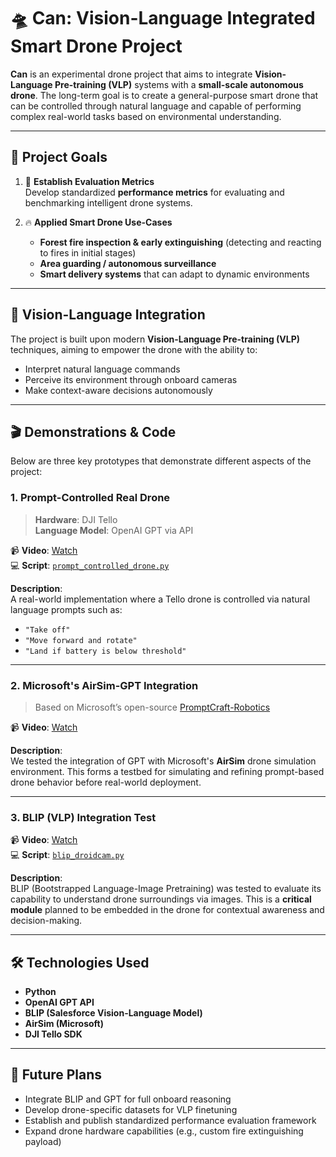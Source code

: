 # 🛸 Can: Vision-Language Integrated Smart Drone Project

**Can** is an experimental drone project that aims to integrate **Vision-Language Pre-training (VLP)** systems with a **small-scale autonomous drone**. The long-term goal is to create a general-purpose smart drone that can be controlled through natural language and capable of performing complex real-world tasks based on environmental understanding.

---

## 🎯 Project Goals

1. 📏 **Establish Evaluation Metrics**  
   Develop standardized **performance metrics** for evaluating and benchmarking intelligent drone systems.

2. 🔥 **Applied Smart Drone Use-Cases**
   - **Forest fire inspection & early extinguishing** (detecting and reacting to fires in initial stages)
   - **Area guarding / autonomous surveillance**
   - **Smart delivery systems** that can adapt to dynamic environments

---

## 🧠 Vision-Language Integration

The project is built upon modern **Vision-Language Pre-training (VLP)** techniques, aiming to empower the drone with the ability to:
- Interpret natural language commands
- Perceive its environment through onboard cameras
- Make context-aware decisions autonomously

---

## 🎬 Demonstrations & Code

Below are three key prototypes that demonstrate different aspects of the project:

### 1. Prompt-Controlled Real Drone

> **Hardware**: DJI Tello  
> **Language Model**: OpenAI GPT via API

📹 **Video**: [Watch](https://youtu.be/UaXgCNGXsL8)  
💻 **Script**: [`prompt_controlled_drone.py`](https://github.com/mfatihdinc61/Can-Drone--in-progress-/blob/main/code/telloDrone5.py)

**Description**:  
A real-world implementation where a Tello drone is controlled via natural language prompts such as:
- `"Take off"`
- `"Move forward and rotate"`
- `"Land if battery is below threshold"`

---

### 2. Microsoft's AirSim-GPT Integration

> Based on Microsoft’s open-source [PromptCraft-Robotics](https://github.com/microsoft/PromptCraft-Robotics/tree/main/chatgpt_airsim)

📹 **Video**: [Watch](https://youtu.be/L420WzmtXTw)  

**Description**:  
We tested the integration of GPT with Microsoft's **AirSim** drone simulation environment. This forms a testbed for simulating and refining prompt-based drone behavior before real-world deployment.

---

### 3. BLIP (VLP) Integration Test

📹 **Video**: [Watch](https://youtu.be/Gmp9i35pwfs)  
💻 **Script**: [`blip_droidcam.py`](https://github.com/mfatihdinc61/Can-Drone--in-progress-/blob/main/code/blip_droidcam.py)

**Description**:  
BLIP (Bootstrapped Language-Image Pretraining) was tested to evaluate its capability to understand drone surroundings via images. This is a **critical module** planned to be embedded in the drone for contextual awareness and decision-making.

---

## 🛠️ Technologies Used

- **Python**
- **OpenAI GPT API**
- **BLIP (Salesforce Vision-Language Model)**
- **AirSim (Microsoft)**
- **DJI Tello SDK**

---

## 🧪 Future Plans

- Integrate BLIP and GPT for full onboard reasoning
- Develop drone-specific datasets for VLP finetuning
- Establish and publish standardized performance evaluation framework
- Expand drone hardware capabilities (e.g., custom fire extinguishing payload)
